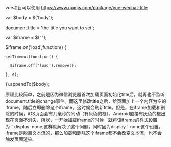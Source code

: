 
vue项目可以使用 https://www.npmjs.com/package/vue-wechat-title

var $body = $('body');

  document.title = 'the title you want to set';

  var $iframe = $("<iframe style='display:none;' src='/favicon.ico'></iframe>");

  $iframe.on('load',function() {

    setTimeout(function() {

      $iframe.off('load').remove();

    }, 0);

  }).appendTo($body);


原理比较简单，之前是因为微信浏览器首次加载页面初始化title后，就再也不监听 document.title的change事件。而这里修改title之后，给页面加上一个内容为空的iframe，随后立即删除这个iframe，这时候会刷新title。但是，在iframe加载和删除的时候，iOS页面会有几毫秒的闪动（有灰色的框），Android直接有灰色的框出现在页面不消失，所以，一开始加载iframe的时候，就将该iframe的样式设置为：display: none;这样就解决了这个问题，同时因为display：none这个设置，iframe是脱离文本流的，那么加载和删除这个iframe都不会改变文本流，也不会触发页面渲染.

